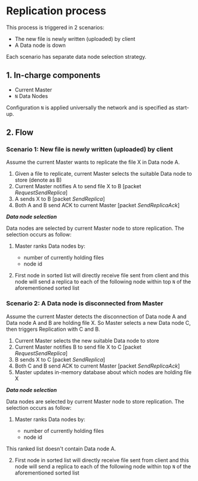 # Replication process

This process is triggered in 2 scenarios:

- The new file is newly written (uploaded) by client
- A Data node is down

Each scenario has separate data node selection strategy.

## 1. In-charge components

- Current Master
- `N` Data Nodes

Configuration `N` is applied universally the network and is specified as start-up.

## 2. Flow

### Scenario 1: New file is newly written (uploaded) by client

Assume the current Master wants to replicate the file X in Data node A.

1. Given a file to replicate, current Master selects the suitable Data node to store (denote as B)
2. Current Master notifies A to send file X to B [packet *RequestSendReplica*]
3. A sends X to B [packet *SendReplica*]
4. Both A and B send ACK to current Master [packet *SendReplicaAck*]

**_Data node selection_**

Data nodes are selected by current Master node to store replication. The selection occurs as follow:

1. Master ranks Data nodes by:

   - number of currently holding files
   - node id

2. First node in sorted list will directly receive file sent from client and this node will send a replica to each of the following node within top `N` of the aforementioned sorted list

### Scenario 2: A Data node is disconnected from Master

Assume the current Master detects the disconnection of Data node A and Data node A and B are holding file X. So Master selects a new Data node C, then triggers Replication with C and B.

1. Current Master selects the new suitable Data node to store
2. Current Master notifies B to send file X to C [packet *RequestSendReplica*]
3. B sends X to C [packet *SendReplica*]
4. Both C and B send ACK to current Master [packet *SendReplicaAck*]
5. Master updates in-memory database about which nodes are holding file X

**_Data node selection_**

Data nodes are selected by current Master node to store replication. The selection occurs as follow:

1. Master ranks Data nodes by:

   - number of currently holding files
   - node id

This ranked list doesn't contain Data node A.

2. First node in sorted list will directly receive file sent from client and this node will send a replica to each of the following node within top `N` of the aforementioned sorted list
